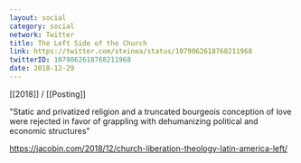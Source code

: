 ```yaml
---
layout: social
category: social
network: Twitter
title: The Left Side of the Church
link: https://twitter.com/steinea/status/1079062618768211968
twitterID: 1079062618768211968
date: 2018-12-29
---
```


[[2018]] / [[Posting]]

"Static and privatized religion and a truncated bourgeois conception of love were rejected in favor of grappling with dehumanizing political and economic structures"

<https://jacobin.com/2018/12/church-liberation-theology-latin-america-left/>
